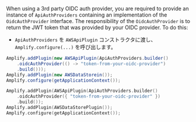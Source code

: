 When using a 3rd party OIDC auth provider, you are required to provide an instance of `ApiAuthProviders` containing an implementation of the `OidcAuthProvider` interface. The responsibility of the `OidcAuthProvider` is to return the JWT token that was provided by your OIDC provider. To do this:

* `ApiAuthProviders` を `AWSApiPlugin` コンストラクタに渡し、 `Amplify.configure(...)` を呼び出します。

<amplify-block-switcher> <amplify-block name="Java">

```java
Amplify.addPlugin(new AWSApiPlugin(ApiAuthProviders.builder()
    .oidcAuthProvider(() -> "token-from-your-oidc-provider")
    .build()));
Amplify.addPlugin(new AWSDataStorein());
Amplify.configure(getApplicationContext());
```

</amplify-block>

<amplify-block name="Kotlin">

```kotlin
Amplify.addPlugin(AWSApiPlugin(ApiAuthProviders.builder()
    .oidcAuthProvider({ "token-from-your-oidc-provider" })
    .build());
Amplify.addPlugin(AWSDataStorePlugin());
Amplify.configure(getApplicationContext());
```

</amplify-block> </amplify-block-switcher>
